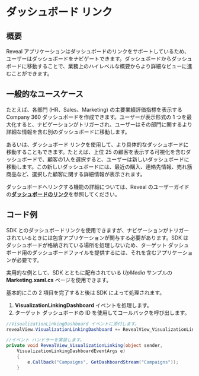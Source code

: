 # ダッシュボード リンク

## 概要


Reveal アプリケーションはダッシュボードのリンクをサポートしているため、ユーザーはダッシュボードをナビゲートできます。ダッシュボードからダッシュボードに移動することで、業務上のハイレベルな概要からより詳細なビューに進むことができます。

## 一般的なユースケース

たとえば、各部門 (HR、Sales、Marketing) の主要業績評価指標を表示する Company 360 ダッシュボードを作成できます。ユーザーが表示形式の 1 つを最大化すると、ナビゲーションがトリガーされ、ユーザーはその部門に関するより詳細な情報を含む別のダッシュボードに移動します。

あるいは、ダッシュボード リンクを使用して、より具体的なダッシュボードに移動することもできます。たとえば、上位 25 の顧客を表示する可視化を含むダッシュボードで、顧客の1人を選択すると、ユーザーは新しいダッシュボードに移動します。この新しいダッシュボードには、最近の購入、連絡先情報、売れ筋商品など、選択した顧客に関する詳細情報が表示されます。

ダッシュボードへリンクする機能の詳細については、Reveal のユーザーガイドの[**ダッシュボードのリンク**](https://help.revealbi.io/jp/dashboard-linking)を参照してください。

## コード例

SDK とのダッシュボードリンクを使用できますが、ナビゲーションがトリガーされているときには包含アプリケーションが関与する必要があります。SDK はダッシュボードが格納されている場所を処理しないため、ターゲット ダッシュボード用のダッシュボードファイルを提供するには、それを含むアプリケーションが必要です。

実用的な例として、SDK とともに配布されている *UpMedia* サンプルの **Marketing.xaml.cs** ページを使用できます。

基本的にこの 2 項目を完了すると後は SDK によって処理されます。

1.  __VisualizationLinkingDashboard__ イベントを処理します。
2.  ターゲット ダッシュボードの ID を使用してコールバックを呼び出します。

<!-- end list -->

``` csharp
//VisualizationLinkingDashboard イベントに添付します。
revealView.VisualizationLinkingDashboard += RevealView_VisualizationLinking;

//イベント ハンドラーを実装します。
private void RevealView_VisualizationLinking(object sender,
    VisualizationLinkingDashboardEventArgs e)
    {
        e.Callback("Campaigns", GetDashboardStream("Campaigns"));
    }
```
